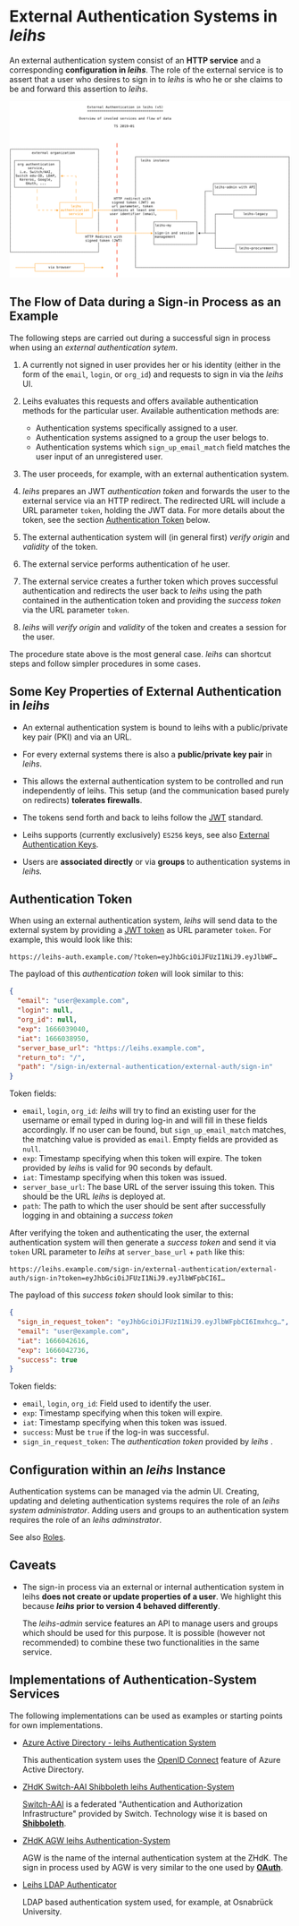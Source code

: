 External Authentication Systems in _leihs_
===========================================

An external authentication system consist of an **HTTP service** and a
corresponding **configuration in _leihs_**. The role of the external service is to
assert that a user who desires to sign in to _leihs_ is who he or she claims to
be and forward this assertion to _leihs_. 

![Diagram External Authentication](./Authentication/external_authentication.svg)


## The Flow of Data during a Sign-in Process as an Example

The following steps are carried out during a successful sign in process when
using an _external authentication sytem_. 

1. A currently not signed in user provides her or his identity (either in the
   form of the `email`, `login`, or `org_id`) and requests to sign in via the
   _leihs_ UI.

2. Leihs evaluates this requests and offers available authentication methods for
   the particular user. Available authentication methods are:

    * Authentication systems specifically assigned to a user.
    * Authentication systems assigned to a group the user belogs to.
    * Authentication systems which `sign_up_email_match` field matches the user
      input of an unregistered user.

3. The user proceeds, for example, with an external authentication system.

4. _leihs_ prepares an JWT _authentication token_ and forwards the user to the
   external service via an HTTP redirect. The redirected URL will include a URL
   parameter `token`, holding the JWT data. For more details about the token,
   see the section [Authentication Token](#authentication-token) below.

5. The external authentication system will (in general first) _verify origin_
   and _validity_ of the token.

6. The external service performs authentication of he user.

7. The external service creates a further token which proves successful
   authentication and redirects the user back to _leihs_ using the path
   contained in the authentication token and providing the _success token_ via
   the URL parameter `token`.

8. _leihs_ will _verify origin_ and _validity_ of the token and creates a
   session for the user.

The procedure state above is the most general case. _leihs_ can shortcut steps
and follow simpler procedures in some cases. 


## Some Key Properties of External Authentication in _leihs_

* An external authentication system is bound to leihs with a public/private key
  pair (PKI) and via an URL. 

* For every external systems there is also a **public/private key pair** in _leihs_.  

* This allows the external authentication system to be controlled and run 
  independently of leihs. This setup (and the communication based purely 
  on redirects) **tolerates firewalls**. 

* The tokens send forth and back to leihs follow the [JWT](https://jwt.io/)
  standard.

* Leihs supports (currently exclusively) `ES256` keys, see also [External
  Authentication Keys](./external_authentication_keys).

* Users are **associated directly** or via **groups** to authentication systems in
  _leihs._ 


## Authentication Token

When using an external authentication system, _leihs_ will send data to the
external system by providing a [JWT token](https://jwt.io/) as URL parameter
`token`. For example, this would look like this:

    https://leihs-auth.example.com/?token=eyJhbGciOiJFUzI1NiJ9.eyJlbWF…

The payload of this _authentication token_ will look similar to this:

```json
{
  "email": "user@example.com",
  "login": null,
  "org_id": null,
  "exp": 1666039040,
  "iat": 1666038950,
  "server_base_url": "https://leihs.example.com",
  "return_to": "/",
  "path": "/sign-in/external-authentication/external-auth/sign-in"
}
```

Token fields:

* `email`, `login`, `org_id`: _leihs_ will try to find an existing user for the
  username or email typed in during log-in and will fill in these fields
  accordingly. If no user can be found, but `sign_up_email_match` matches, the
  matching value is provided as `email`. Empty fields are provided as `null`.
* `exp`: Timestamp specifying when this token will expire. The token provided by
  _leihs_ is valid for 90 seconds by default.
* `iat`: Timestamp specifying when this token was issued.
* `server_base_url`: The base URL of the server issuing this token. This should
  be the URL _leihs_ is deployed at.
* `path`: The path to which the user should be sent after successfully logging
  in and obtaining a _success token_

After verifying the token and authenticating the user, the external
authentication system will then generate a _success token_ and send it via
`token` URL parameter to _leihs_ at `server_base_url` + `path` like this:

    https://leihs.example.com/sign-in/external-authentication/external-auth/sign-in?token=eyJhbGciOiJFUzI1NiJ9.eyJlbWFpbCI6I…

The payload of this _success token_ should look similar to this:

```json
{
  "sign_in_request_token": "eyJhbGciOiJFUzI1NiJ9.eyJlbWFpbCI6Imxhcg…",
  "email": "user@example.com",
  "iat": 1666042616,
  "exp": 1666042736,
  "success": true
}
```

Token fields:

* `email`, `login`, `org_id`: Field used to identify the user.
* `exp`: Timestamp specifying when this token will expire.
* `iat`: Timestamp specifying when this token was issued.
* `success`: Must be `true` if the log-in was successful.
* `sign_in_request_token`: The _authentication token_ provided by _leihs_ .


## Configuration within an _leihs_ Instance

Authentication systems can be managed via the admin UI. Creating, updating and
deleting authentication systems requires the role of an _leihs system
administrator_.  Adding users and groups to an authentication system requires
the role of an _leihs adminstrator_.

See also [Roles](roles).


## Caveats

* The sign-in process via an external or internal authentication system in
  leihs **does not create or update properties of a user**. We highlight this
  because **_leihs_ prior to version 4 behaved differently**.

  The _leihs-admin_ service features an API to manage users and groups which
  should be used for this purpose.  It is possible (however not recommended) to
  combine these two functionalities in the same service.


## Implementations of Authentication-System Services

The following implementations can be used as examples or starting points for own implementations.

* [Azure Active Directory - leihs Authentication System](https://github.com/leihs/azure-active-directory-leihs-authentication-system)

  This authentication system uses the [OpenID Connect](https://de.wikipedia.org/wiki/OpenID_Connect) 
  feature of Azure Active Directory.

* [ZHdK Switch-AAI Shibboleth leihs Authentication-System](https://github.com/leihs/leihs-zhdk-switchaai-shibboleth-auth-system)

  [Switch-AAI](https://www.switch.ch/aai/) is a federated  "Authentication and Authorization Infrastructure" provided by Switch.
  Technology wise it is based on [**Shibboleth**](ci.zhdk.ch/cider-ci/commits/).

* [ZHdK AGW leihs Authentication-System](https://github.com/leihs/leihs-zhdk-agw-auth-system)

  AGW is the name of the internal authentication system at the ZHdK. The sign in process used by AGW
  is very similar to the one used by [**OAuth**](https://oauth.net/).

* [Leihs LDAP Authenticator](https://github.com/elan-ev/leihs-ldap-authenticator)

  LDAP based authentication system used, for example, at Osnabrück University.
